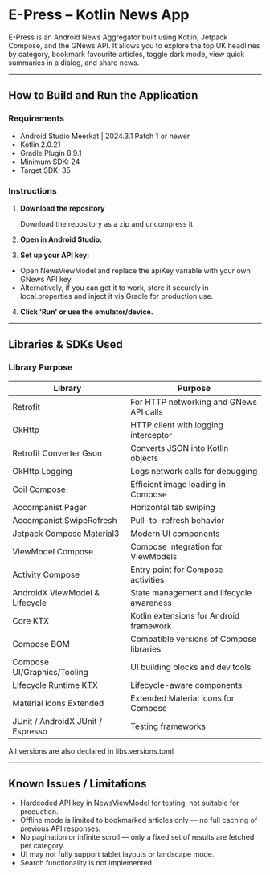 # E-Press – Kotlin News App

E-Press is an Android News Aggregator built using Kotlin, Jetpack Compose, and the GNews API. It allows you to explore the top UK headlines by category, bookmark favourite articles, toggle dark mode, view quick summaries in a dialog, and share news.

---

## How to Build and Run the Application

### Requirements
- Android Studio Meerkat | 2024.3.1 Patch 1 or newer
- Kotlin 2.0.21
- Gradle Plugin 8.9.1
- Minimum SDK: 24
- Target SDK: 35

### Instructions

1. **Download the repository**

   Download the repository as a zip and uncompress it

3. **Open in Android Studio.**

4. **Set up your API key:**
- Open NewsViewModel and replace the apiKey variable with your own GNews API key.
- Alternatively, if you can get it to work, store it securely in local.properties and inject it via Gradle for production use.

4. **Click 'Run' or use the emulator/device.**

---

## Libraries & SDKs Used

### Library	Purpose
| Library                                 | Purpose                                   |
|-----------------------------------------|-------------------------------------------|
| Retrofit                                | For HTTP networking and GNews API calls   |
| OkHttp                                  | HTTP client with logging interceptor      |
| Retrofit Converter Gson                 | Converts JSON into Kotlin objects         |
| OkHttp Logging                          | Logs network calls for debugging          |
| Coil Compose                            | Efficient image loading in Compose        |
| Accompanist Pager                       | Horizontal tab swiping                    |
| Accompanist SwipeRefresh                | Pull-to-refresh behavior                  |
| Jetpack Compose Material3               | Modern UI components                      |
| ViewModel Compose                       | Compose integration for ViewModels        |
| Activity Compose                        | Entry point for Compose activities        |
| AndroidX ViewModel & Lifecycle          | State management and lifecycle awareness  |
| Core KTX                                | Kotlin extensions for Android framework   |
| Compose BOM                             | Compatible versions of Compose libraries  |
| Compose UI/Graphics/Tooling             | UI building blocks and dev tools          |
| Lifecycle Runtime KTX                   | Lifecycle-aware components                |
| Material Icons Extended                 | Extended Material icons for Compose       |
| JUnit / AndroidX JUnit / Espresso       | Testing frameworks                        |

All versions are also declared in libs.versions.toml

---

## Known Issues / Limitations
- Hardcoded API key in NewsViewModel for testing; not suitable for production.
- Offline mode is limited to bookmarked articles only — no full caching of previous API responses.
- No pagination or infinite scroll — only a fixed set of results are fetched per category.
- UI may not fully support tablet layouts or landscape mode.
- Search functionality is not implemented.
